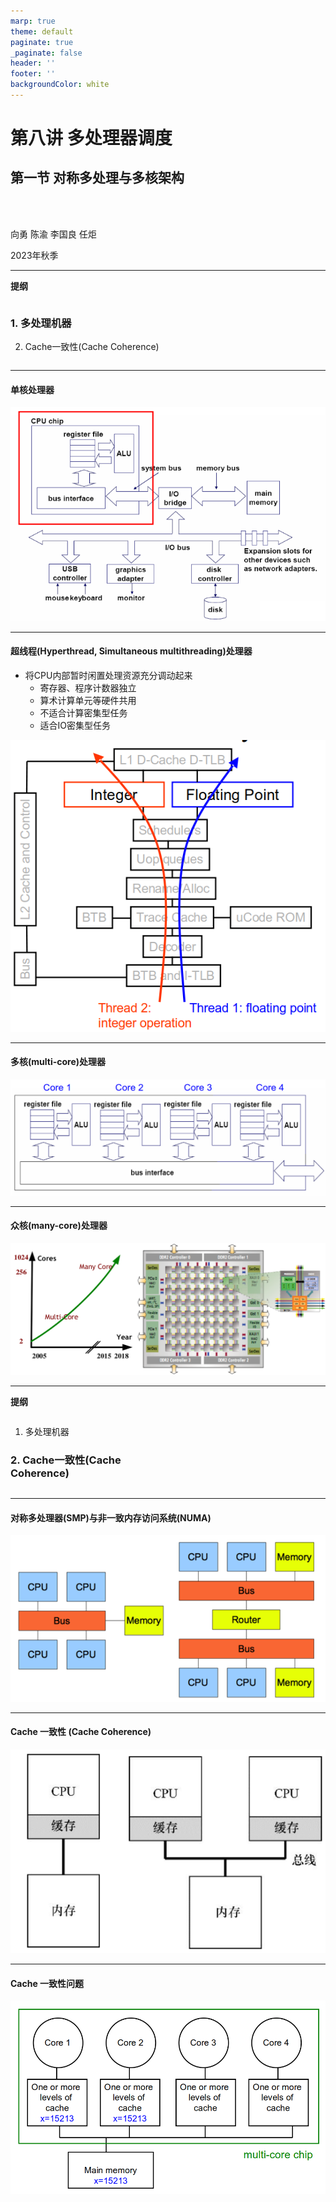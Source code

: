 ```yaml
---
marp: true
theme: default
paginate: true
_paginate: false
header: ''
footer: ''
backgroundColor: white
---
```


<!-- theme: gaia -->
<!-- _class: lead -->

# 第八讲 多处理器调度
## 第一节 对称多处理与多核架构

<br>
<br>

向勇 陈渝 李国良 任炬 

2023年秋季

---

**提纲**
<style>
.container{
    display: flex;    
}
.col{
    flex: 1;
}
</style>

<div class="container">

<div class="col">

### 1. 多处理机器
2. Cache一致性(Cache Coherence)

</div>

<div class="col">

</div>

</div>

---

#### 单核处理器
![w:800](figs/single-core.png) 

---

#### 超线程(Hyperthread, Simultaneous multithreading)处理器
- 将CPU内部暂时闲置处理资源充分调动起来
  - 寄存器、程序计数器独立
  - 算术计算单元等硬件共用
  - 不适合计算密集型任务
  - 适合IO密集型任务

![bg right 80%](figs/hyperthread.png) 

---

#### 多核(multi-core)处理器
![w:1150](figs/multi-core.png) 

---

#### 众核(many-core)处理器
![w:1150](figs/many-core.png) 

---

**提纲**
<style>
.container{
    display: flex;    
}
.col{
    flex: 1;
}
</style>

<div class="container">

<div class="col">

1. 多处理机器
### 2. Cache一致性(Cache Coherence)

</div>

<div class="col">

</div>

</div>

---

#### 对称多处理器(SMP)与非一致内存访问系统(NUMA)
![w:1000](figs/smp-numa.png) 

---

#### Cache 一致性 (Cache Coherence)
![w:800](figs/cache-coherence.png) 

---

#### Cache 一致性问题
![w:900](figs/cache-coherence-problem.png)